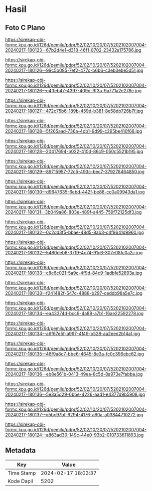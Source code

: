 # Hasil

## Foto C Plano

https://sirekap-obj-formc.kpu.go.id/126d/pemilu/pdpr/52/02/10/20/07/5202102007004-20240217-180123--67b2d4e1-d318-46f1-8702-23432a175786.jpg

https://sirekap-obj-formc.kpu.go.id/126d/pemilu/pdpr/52/02/10/20/07/5202102007004-20240217-180126--99c5b085-7ef2-477c-b6b6-c3eb3ebe5d51.jpg

https://sirekap-obj-formc.kpu.go.id/126d/pemilu/pdpr/52/02/10/20/07/5202102007004-20240217-180126--e4ffeb47-4397-409d-9f3a-9a771a2e278e.jpg

https://sirekap-obj-formc.kpu.go.id/126d/pemilu/pdpr/52/02/10/20/07/5202102007004-20240217-180127--472c75b6-189b-459d-b381-8e58db726b7f.jpg

https://sirekap-obj-formc.kpu.go.id/126d/pemilu/pdpr/52/02/10/20/07/5202102007004-20240217-180128--5f265aad-736a-4db1-9d99-c295be410f68.jpg

https://sirekap-obj-formc.kpu.go.id/126d/pemilu/pdpr/52/02/10/20/07/5202102007004-20240217-180128--20417694-b022-410d-86c9-050c5521b195.jpg

https://sirekap-obj-formc.kpu.go.id/126d/pemilu/pdpr/52/02/10/20/07/5202102007004-20240217-180129--89715957-72c5-493c-bec7-379278464850.jpg

https://sirekap-obj-formc.kpu.go.id/126d/pemilu/pdpr/52/02/10/20/07/5202102007004-20240217-180130--d9647635-6ebd-442f-be88-cc0a09943da1.jpg

https://sirekap-obj-formc.kpu.go.id/126d/pemilu/pdpr/52/02/10/20/07/5202102007004-20240217-180131--3b049a86-803e-489f-a445-759f72125df3.jpg

https://sirekap-obj-formc.kpu.go.id/126d/pemilu/pdpr/52/02/10/20/07/5202102007004-20240217-180132--0c2dd3f5-bbae-48d5-8ab3-c4f9641d9960.jpg

https://sirekap-obj-formc.kpu.go.id/126d/pemilu/pdpr/52/02/10/20/07/5202102007004-20240217-180132--5460deb6-37f9-4c74-91c6-307e08fc0a2c.jpg

https://sirekap-obj-formc.kpu.go.id/126d/pemilu/pdpr/52/02/10/20/07/5202102007004-20240217-180133--c8c6c021-5a9c-4f9d-84c9-1adbfe52893a.jpg

https://sirekap-obj-formc.kpu.go.id/126d/pemilu/pdpr/52/02/10/20/07/5202102007004-20240217-180133--f241482f-547c-4888-b297-ceddb98a5e7c.jpg

https://sirekap-obj-formc.kpu.go.id/126d/pemilu/pdpr/52/02/10/20/07/5202102007004-20240217-180134--ea43374d-bcc9-4a89-a7b1-16ae22592278.jpg

https://sirekap-obj-formc.kpu.go.id/126d/pemilu/pdpr/52/02/10/20/07/5202102007004-20240217-180134--a6f67e5f-a997-4f49-b528-aa2eed2b14a1.jpg

https://sirekap-obj-formc.kpu.go.id/126d/pemilu/pdpr/52/02/10/20/07/5202102007004-20240217-180135--48f9a8c7-bbe6-4645-8e3a-fc0c396ebc62.jpg

https://sirekap-obj-formc.kpu.go.id/126d/pemilu/pdpr/52/02/10/20/07/5202102007004-20240217-180136--eb8e561b-0413-49ea-8c5d-8a973e7fabba.jpg

https://sirekap-obj-formc.kpu.go.id/126d/pemilu/pdpr/52/02/10/20/07/5202102007004-20240217-180136--5e3a5d29-6bbe-4226-aad1-e4377d9b5908.jpg

https://sirekap-obj-formc.kpu.go.id/126d/pemilu/pdpr/52/02/10/20/07/5202102007004-20240217-180137--d5bc97bf-6294-4176-a60a-a03844710272.jpg

https://sirekap-obj-formc.kpu.go.id/126d/pemilu/pdpr/52/02/10/20/07/5202102007004-20240217-180124--a863ad30-149c-44e0-93b2-010733611893.jpg


## Metadata

| Key        | Value               |
| ---------- | ------------------- |
| Time Stamp | 2024-02-17 18:03:37 |
| Kode Dapil | 5202                |



